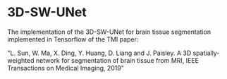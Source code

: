 # 3D-SW-UNet
The implementation of the 3D-SW-UNet for brain tissue segmentation implemented in Tensorflow
of the TMI paper:

"L. Sun, W. Ma, X. Ding, Y. Huang, D. Liang and J. Paisley. A 3D spatially-weighted 
network for segmentation of brain tissue from MRI, IEEE Transactions on Medical Imaging, 2019"
